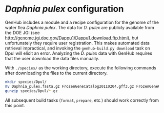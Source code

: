 *Daphnia pulex* configuration
=============================

GenHub includes a module and a recipe configuration for the genome of the water flea *Daphnia pulex*.
The data for *D. pulex* are publicly available from the DOE JGI (see http://genome.jgi.doe.gov/Dappu1/Dappu1.download.ftp.html), but unfortunately they require user registration.
This makes automated data retrieval impractical, and invoking the `genhub-build.py download` task on Dpul will elicit an error.
Analyzing the *D. pulex* data with GenHub requires that the user download the data files manually.

With `./species/` as the working directory, execute the following commands after downloading the files to the current directory.

```bash
mkdir species/Dpul/
mv Daphnia_pulex.fasta.gz FrozenGeneCatalog20110204.gff3.gz FrozenGeneCatalog20110204.proteins.fasta.gz species/Dpul
gunzip species/Dpul/*.gz
```

All subsequent build tasks (`format`, `prepare`, etc.) should work correctly from this point.
